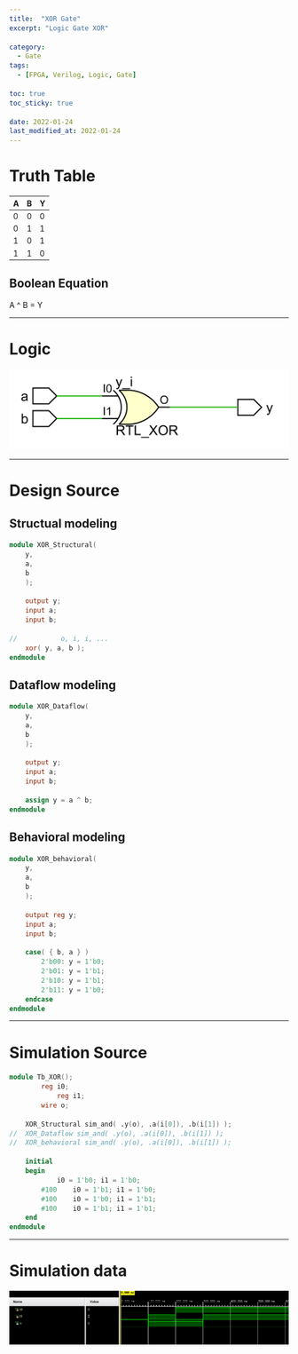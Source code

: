 ```yaml
---
title:  "XOR Gate"
excerpt: "Logic Gate XOR"

category:
  - Gate
tags:
  - [FPGA, Verilog, Logic, Gate]

toc: true
toc_sticky: true
 
date: 2022-01-24
last_modified_at: 2022-01-24
---
```


# Truth Table

|  A  |  B  |  Y  |
|-----|-----|-----|
|  0  |  0  |  0  |
|  0  |  1  |  1  |
|  1  |  0  |  1  |
|  1  |  1  |  0  |

## Boolean Equation

A ^ B = Y

---

# Logic

![XOR](/images/2022-01-24-XOR_GATE/gate.png)

---

# Design Source

## Structual modeling

```verilog
module XOR_Structural(
	y,
	a,
	b
	);
     
	output y;
	input a;
	input b;

//           o, i, i, ...
	xor( y, a, b );
endmodule
```

## Dataflow modeling

```verilog
module XOR_Dataflow(
	y,
	a,
	b
	);
     
	output y;
	input a;
	input b;

	assign y = a ^ b;
endmodule
```

## Behavioral modeling

```verilog
module XOR_behavioral(
	y,
	a,
	b
	);
     
	output reg y;
	input a;
	input b;

	case( { b, a } )
		2'b00: y = 1'b0;
		2'b01: y = 1'b1;
		2'b10: y = 1'b1;
		2'b11: y = 1'b0;
	endcase
endmodule
```
---

# Simulation Source

```verilog
module Tb_XOR();
     	reg i0;
        	reg i1;
     	wire o;

	XOR_Structural sim_and( .y(o), .a(i[0]), .b(i[1]) );
//	XOR_Dataflow sim_and( .y(o), .a(i[0]), .b(i[1]) );
//	XOR_behavioral sim_and( .y(o), .a(i[0]), .b(i[1]) );

	initial
	begin
			i0 = 1'b0; i1 = 1'b0;
		#100	i0 = 1'b1; i1 = 1'b0;
		#100 	i0 = 1'b0; i1 = 1'b1;
		#100 	i0 = 1'b1; i1 = 1'b1;
	end
endmodule
```
---

# Simulation data

![Tb_XOR](/images/2022-01-24-XOR_GATE/tb.png)
